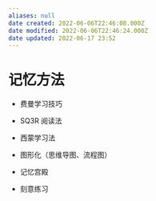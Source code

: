 ```yaml
---
aliases: null
date created: 2022-06-06T22:46:08.000Z
date modified: 2022-06-06T22:46:24.000Z
date updated: 2022-06-17 23:52
---
```


# 记忆方法

- 费曼学习技巧

- SQ3R 阅读法

- 西蒙学习法

- 图形化（思维导图、流程图）

- 记忆宫殿

- 刻意练习


